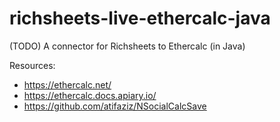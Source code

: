 # richsheets-live-ethercalc-java
(TODO) A connector for Richsheets to Ethercalc (in Java)

Resources:
+ https://ethercalc.net/
+ https://ethercalc.docs.apiary.io/
+ https://github.com/atifaziz/NSocialCalcSave
